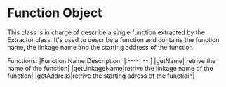 # Function Object

This class is in charge of describe a single function extracted by the Extractor class.
It's used to describe a function and contains the function name, the linkage name and the starting address of the function

Functions:
|Function Name|Description|
|:----|:--:|
|getName| retrive the name of the function|
|getLinkageName|retrive the linkage name of the function|
|getAddress|retrive the starting adress of the functioin|
